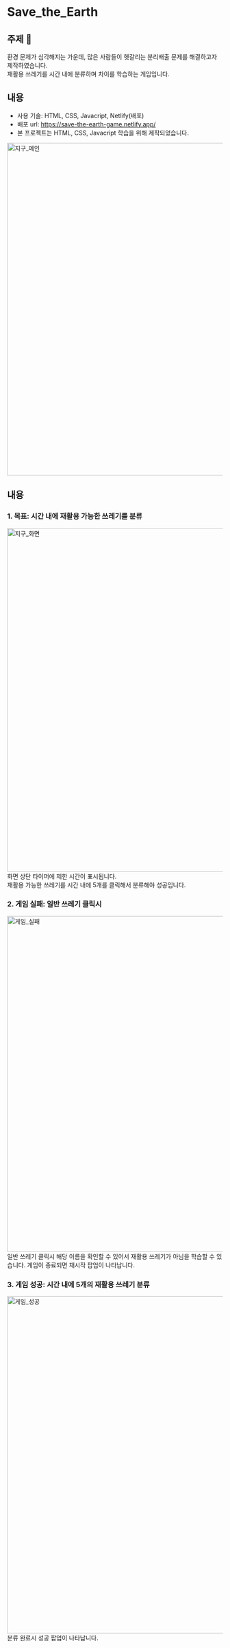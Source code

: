 
# Save_the_Earth
## 주제 :memo:
환경 문제가 심각해지는 가운데, 많은 사람들이 헷갈리는 분리배출 문제를 해결하고자 제작하였습니다. <br />
재활용 쓰레기를 시간 내에 분류하며 차이를 학습하는 게임입니다.
## 내용
- 사용 기술: HTML, CSS, Javacript, Netlify(배포)
- 배포 url: https://save-the-earth-game.netlify.app/
- 본 프로젝트는 HTML, CSS, Javacript 학습을 위해 제작되었습니다.

<img width="774" alt="지구_메인" src="https://user-images.githubusercontent.com/55135881/144710515-3cc5c4a5-98c8-41d5-ac72-71f6be67ad1f.PNG">

## 내용
### 1. 목표: 시간 내에 재활용 가능한 쓰레기를 분류
<img width="800" alt="지구_화면" src="https://user-images.githubusercontent.com/55135881/144710481-b5e872d1-60d8-4c98-90cc-dcb2a47c1192.PNG">
화면 상단 타이머에 제한 시간이 표시됩니다. <br>
재활용 가능한 쓰레기를 시간 내에 5개를 클릭해서 분류해야 성공입니다.
<br>

### 2. 게임 실패: 일반 쓰레기 클릭시
<img width="782" alt="게임_실패" src="https://user-images.githubusercontent.com/55135881/144710896-484f028b-7552-4756-bd19-9d82a16a4954.PNG">
일반 쓰레기 클릭시 해당 이름을 확인할 수 있어서 재활용 쓰레기가 아님을 학습할 수 있습니다. 게임이 종료되면 재시작 팝업이 나타납니다.
<br>

### 3. 게임 성공: 시간 내에 5개의 재활용 쓰레기 분류
<img width="785" alt="게임_성공" src="https://user-images.githubusercontent.com/55135881/144710428-3a4d57cc-b627-48ff-9d48-684e0aeb2d1f.PNG">
분류 완료시 성공 팝업이 나타납니다.
<br>
